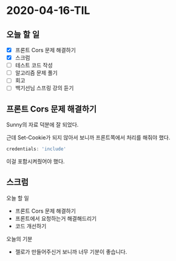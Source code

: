 # 2020-04-16-TIL

## 오늘 할 일

- [x] 프론트 Cors 문제 해결하기
- [x] 스크럼
- [ ] 테스트 코드 작성
- [ ] 알고리즘 문제 풀기
- [ ] 회고
- [ ] 백기선님 스프링 강의 듣기

## 프론트 Cors 문제 해결하기

Sunny의 자료 덕분에 잘 되었다.

근데 Set-Cookie가 되지 않아서 보니까 프론트쪽에서 처리를 해줘야 했다.

```js
credentials: 'include'
```

이걸 포함시켜줬어야 했다.

## 스크럼

오늘 할 일

- 프론트 Cors 문제 해결하기
- 프론트에서 요청하는거 해결해드리기
- 코드 개선하기

오늘의 기분

- 젤로가 만들어주신거 보니까 너무 기분이 좋습니다.

